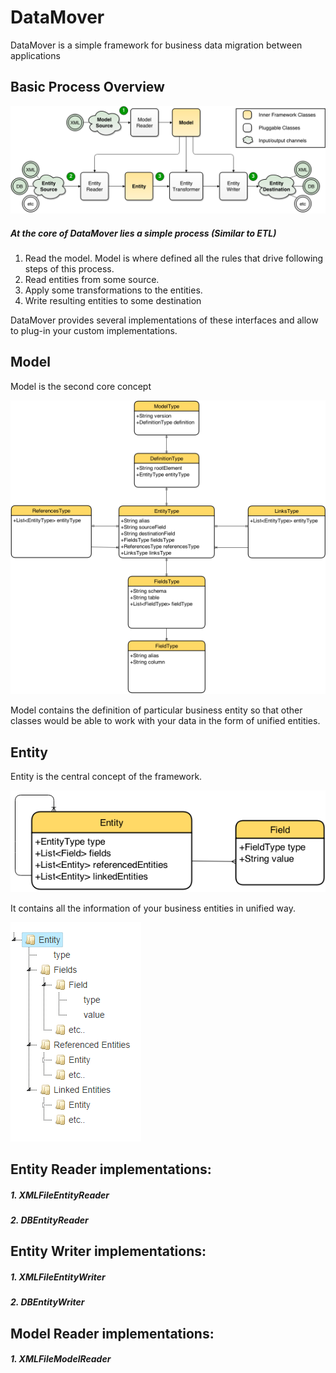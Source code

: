 DataMover
=========

DataMover is a simple framework for business data migration between applications

Basic Process Overview
------

![Process Overview](/docs/images/Process_overview.png "Process Overview")


##### At the core of DataMover lies a simple process (Similar to ETL)

1. Read the model. Model is where defined all the rules that drive following steps of this process.
2. Read entities from some source.
3. Apply some transformations to the entities.
4. Write resulting entities to some destination

DataMover provides several implementations of these interfaces and allow to plug-in your custom implementations.

Model
-----
Model is the second core concept

![Model Overview](/docs/images/Model_overview.png "Model Overview")

Model contains the definition of particular business entity so that other classes would be able to work with your data in the form of unified entities.


Entity
-----
Entity is the central concept of the framework.

![Entity Overview](/docs/images/Entity_overview.png "Entity Overview")

It contains all the information of your business entities in unified way.

![Entity Tree](/docs/images/Entity_tree.png "Entity Tree")


Entity Reader implementations:
------
##### 1. XMLFileEntityReader
##### 2. DBEntityReader

Entity Writer implementations:
------
##### 1. XMLFileEntityWriter
##### 2. DBEntityWriter

Model Reader implementations:
------
##### 1. XMLFileModelReader
